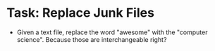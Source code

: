 Task: Replace Junk Files
========================

* Given a text file, replace the word "awesome" with the "computer science". Because those are interchangeable right?
